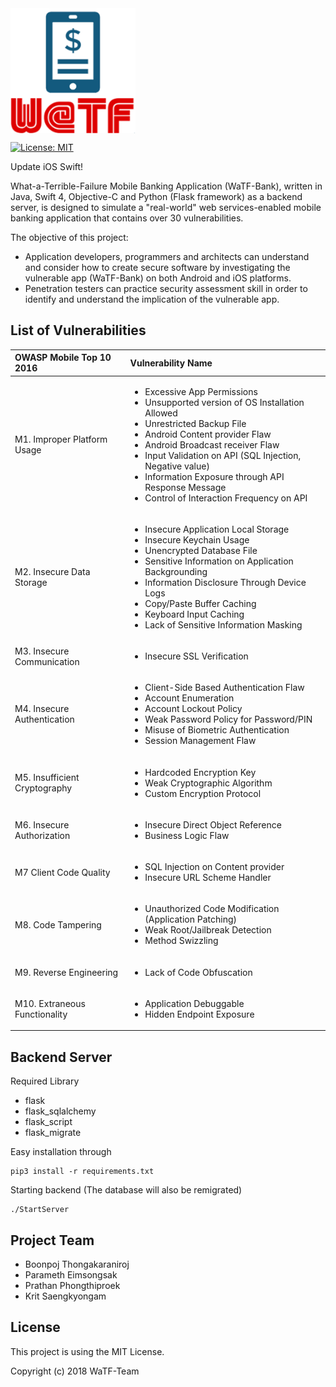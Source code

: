 <img src="logo.png" alt="WaTF-Bank" width="200" align="center"> 

[![License: MIT](https://img.shields.io/badge/License-MIT-blue.svg)](https://opensource.org/licenses/MIT)

Update iOS Swift!

What-a-Terrible-Failure Mobile Banking Application (WaTF-Bank), written in Java, Swift 4, Objective-C and Python (Flask framework) as a backend server, is designed to simulate a "real-world" web services-enabled mobile banking application that contains over 30 vulnerabilities. 

The objective of this project:
- Application developers, programmers and architects can understand and consider how to create secure software by investigating the vulnerable app (WaTF-Bank) on both Android and iOS platforms.
- Penetration testers can practice security assessment skill in order to identify and understand the implication of the vulnerable app.

## List of Vulnerabilities

| OWASP Mobile Top 10 2016 | Vulnerability Name |
| :------------ |:-------------|
| M1. Improper Platform Usage | <ul><li>Excessive App Permissions</li><li>Unsupported version of OS Installation Allowed</li><li>Unrestricted Backup File</li><li>Android Content provider Flaw</li><li>Android Broadcast receiver Flaw</li><li>Input Validation on API (SQL Injection, Negative value)</li><li>Information Exposure through API Response Message</li><li>Control of Interaction Frequency on API</li></ul> | 
| M2. Insecure Data Storage   | <ul><li>Insecure Application Local Storage</li><li>Insecure Keychain Usage</li><li>Unencrypted Database File</li><li>Sensitive Information on Application Backgrounding</li><li>Information Disclosure Through Device Logs</li><li>Copy/Paste Buffer Caching</li><li>Keyboard Input Caching</li><li>Lack of Sensitive Information Masking</li></ul> | 
| M3. Insecure Communication  | <ul><li>Insecure SSL Verification</li></ul> | 
| M4. Insecure Authentication | <ul><li>Client-Side Based Authentication Flaw</li><li>Account Enumeration</li><li>Account Lockout Policy</li><li>Weak Password Policy for Password/PIN</li><li>Misuse of Biometric Authentication</li><li>Session Management Flaw</li></ul> | 
| M5. Insufficient Cryptography | <ul><li>Hardcoded Encryption Key</li><li>Weak Cryptographic Algorithm</li><li>Custom Encryption Protocol</li></ul> | 
| M6. Insecure Authorization  | <ul><li>Insecure Direct Object Reference</li><li>Business Logic Flaw</li></ul> | 
| M7 Client Code Quality      | <ul><li>SQL Injection on Content provider</li><li>Insecure URL Scheme Handler</li></ul> | 
| M8. Code Tampering | <ul><li>Unauthorized Code Modification (Application Patching)</li><li>Weak Root/Jailbreak Detection</li><li>Method Swizzling</li></ul> | 
| M9. Reverse Engineering | <ul><li>Lack of Code Obfuscation</li></ul> | 
| M10. Extraneous Functionality | <ul><li>Application Debuggable</li><li>Hidden Endpoint Exposure</li></ul> | 

## Backend Server

Required Library
- flask  
- flask_sqlalchemy
- flask_script
- flask_migrate

Easy installation through

```
pip3 install -r requirements.txt
```

Starting backend (The database will also be remigrated)
```
./StartServer
```

## Project Team

- Boonpoj Thongakaraniroj
- Parameth Eimsongsak
- Prathan Phongthiproek
- Krit Saengkyongam

## License
This project is using the MIT License.

Copyright (c) 2018 WaTF-Team
